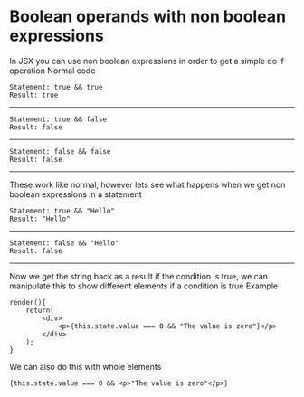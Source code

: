 # Boolean operands with non boolean expressions
In JSX you can use non boolean expressions in order to get a simple do if operation
Normal code


	Statement: true && true
	Result: true

-----------------------
	
	Statement: true && false
	Result: false

----------------------
	
	Statement: false && false
	Result: false
	
---
These work like normal, however lets see what happens when we get non boolean expressions in a statement


	
	Statement: true && "Hello"
	Result: "Hello"

---
	
	Statement: false && "Hello"
	Result: false

---
Now we get the string back as a result if the condition is true, we can manipulate this to show different elements if a condition is true
Example

	render(){
		return(
			<div>
				<p>{this.state.value === 0 && "The value is zero"}</p>
			</div>	
		);
	}

We can also do this with whole elements

	{this.state.value === 0 && <p>"The value is zero"</p>}
